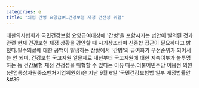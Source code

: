 ```yaml
---
categories: e
title: "의협 간병 요양급여…건강보험 재정 건전성 위협"
---
```

대한의사협회가 국민건강보험 요양급여대상에 &#39;간병&#39;을 포함시키는 법안이 발의된 것과 관련 현재 건강보험 재정 상황을 감안할 때 시기상조라며 신중합 접근이 필요하다고 밝혔다.필수의료에 대한 공백이 발생하는 상황에서 &#39;간병&#39;의 급여화가 우선순위가 되어서는 안 되며, 건강보험 국고지원 일몰제로 내년부터 국고지원에 대한 지속여부가 불투명하는 등 건강보험 재정 건정성을 위협할 수 있다는 이유 때문.더불어민주당 이용선 의원(산업통상자원중소벤처기업위원회)은 지난 9월 6일 &#39;국민건강보험법 일부 개정법률안&#39